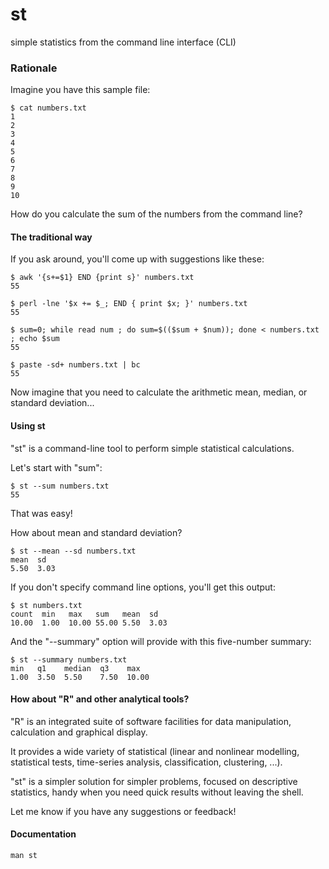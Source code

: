 st
==

simple statistics from the command line interface (CLI)

### Rationale

Imagine you have this sample file:

    $ cat numbers.txt
    1
    2
    3
    4
    5
    6
    7
    8
    9
    10

How do you calculate the sum of the numbers from the command line?

#### The traditional way

If you ask around, you'll come up with suggestions like these:

    $ awk '{s+=$1} END {print s}' numbers.txt
    55

    $ perl -lne '$x += $_; END { print $x; }' numbers.txt
    55

    $ sum=0; while read num ; do sum=$(($sum + $num)); done < numbers.txt ; echo $sum
    55

    $ paste -sd+ numbers.txt | bc
    55

Now imagine that you need to calculate the arithmetic mean, median,
or standard deviation...

#### Using st

"st" is a command-line tool to perform simple statistical calculations.

Let's start with "sum":

    $ st --sum numbers.txt
    55

That was easy!

How about mean and standard deviation?

    $ st --mean --sd numbers.txt
    mean  sd
    5.50  3.03

If you don't specify command line options, you'll get this output:

    $ st numbers.txt
    count  min   max   sum   mean  sd
    10.00  1.00  10.00 55.00 5.50  3.03

And the "--summary" option will provide with this five-number summary:

    $ st --summary numbers.txt
    min   q1    median  q3    max
    1.00  3.50  5.50    7.50  10.00

#### How about "R" and other analytical tools?

"R" is an integrated suite of software facilities for data manipulation,
calculation and graphical display.

It provides a wide variety of statistical (linear and nonlinear modelling,
statistical tests, time-series analysis, classification, clustering, ...).

"st" is a simpler solution for simpler problems, focused on descriptive
statistics, handy when you need quick results without leaving the shell.

Let me know if you have any suggestions or feedback!

#### Documentation

    man st
